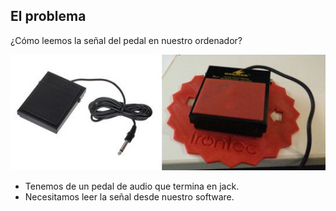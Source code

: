 ## El problema

¿Cómo leemos la señal del pedal en nuestro ordenador?

![Pedal](media/pedal2.jpg "pedal")<!-- .element: class="" -->


- Tenemos de un pedal de audio que termina en jack.
- Necesitamos leer la señal desde nuestro software.


